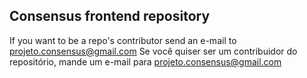 ## Consensus frontend repository
If you want to be a repo's contributor send an e-mail to projeto.consensus@gmail.com
Se você quiser ser um contribuidor do repositório, mande um e-mail para  projeto.consensus@gmail.com